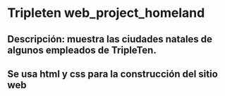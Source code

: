 # Tripleten web_project_homeland

## Descripción: muestra las ciudades natales de algunos empleados de TripleTen.

## Se usa html y css para la construcción del sitio web